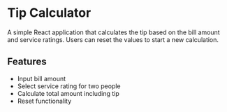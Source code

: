 # Tip Calculator
A simple React application that calculates the tip based on the bill amount and service ratings. Users can reset the values to start a new calculation.

## Features
- Input bill amount
- Select service rating for two people
- Calculate total amount including tip
- Reset functionality